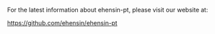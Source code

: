 For the latest information about ehensin-pt, please visit our website at:

   https://github.com/ehensin/ehensin-pt

